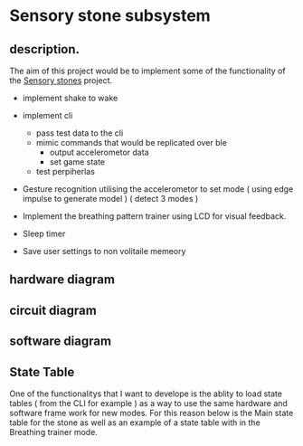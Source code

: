# Sensory stone subsystem

## description. 

The aim of this project would be to implement some of the functionality of the [Sensory stones]() project. 

  * implement shake to wake
  * implement cli 
     *  pass test data to the cli
     *  mimic commands that would be replicated over ble 
        * output accelerometor data
        * set game state  
     *  test perpiherlas
     
  * Gesture recognition utilising the accelerometor to set mode ( using edge impulse to generate model ) ( detect 3 modes ) 
  * Implement the breathing pattern trainer using LCD  for visual feedback. 
  * Sleep timer
  * Save user settings to non volitaile memeory
  
  ## hardware diagram
  ## circuit diagram
  ## software diagram
  ## State Table
  One of the functionalitys that I want to develope is the ablity to load state tables  ( from the CLI for example ) as a way to use the same hardware and software frame work for new modes. For this reason below is the Main state table for the stone as well as an example of a state table with in the Breathing trainer mode. 
